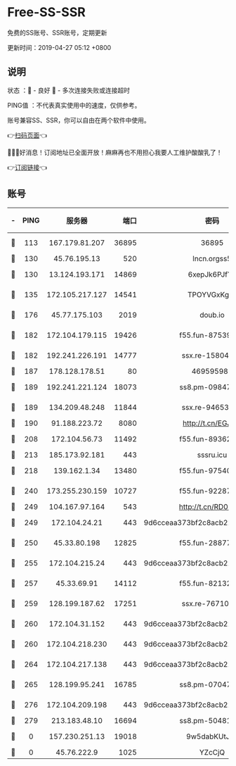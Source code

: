 # Free-SS-SSR

免费的SS账号、SSR账号，定期更新

更新时间：2019-04-27 05:12 +0800

## 说明

状态     ：🙂 - 良好 🙁 - 多次连接失败或连接超时

PING值   ：不代表真实使用中的速度，仅供参考。

账号兼容SS、SSR，你可以自由在两个软件中使用。

👉[扫码页面](https://liesauer.github.io/Free-SS-SSR/)👈

🎉🎉🎉好消息！订阅地址已全面开放！麻麻再也不用担心我要人工维护酸酸乳了！

👉[订阅链接](https://www.liesauer.net/yogurt/subscribe?ACCESS_TOKEN=DAYxR3mMaZAsaqUb)👈

## 账号

|-|PING|服务器|端口|密码|加密方式|区域|
|:----:|:----:|:-----:|-----:|:----:|:----:|:----:|
|🙂|113|167.179.81.207|36895|36895|aes-256-cfb|JP|
|🙂|130|45.76.195.13|520|lncn.orgss5|rc4|JP|
|🙂|130|13.124.193.171|14869|6xepJk6PJfYz|aes-256-cfb|KR|
|🙂|135|172.105.217.127|14541|TPOYVGxKglpi|aes-256-cfb|JP|
|🙂|176|45.77.175.103|2019|doub.io|aes-128-ctr|SG|
|🙂|182|172.104.179.115|19426|f55.fun-87539428|aes-256-cfb|SG|
|🙂|182|192.241.226.191|14777|ssx.re-15804157|aes-256-cfb|US|
|🙂|187|178.128.178.51|80|469595985|chacha20|US|
|🙂|189|192.241.221.124|18073|ss8.pm-09847750|aes-256-cfb|US|
|🙂|189|134.209.48.248|11844|ssx.re-94653207|aes-256-cfb|US|
|🙂|190|91.188.223.72|8080|http://t.cn/EGJIyrl|rc4-md5|RU|
|🙂|208|172.104.56.73|11492|f55.fun-89362117|aes-256-cfb|SG|
|🙂|213|185.173.92.181|443|sssru.icu|rc4-md5|RU|
|🙂|218|139.162.1.34|13480|f55.fun-97540163|aes-256-cfb|SG|
|🙂|240|173.255.230.159|10727|f55.fun-92287038|aes-256-cfb|US|
|🙂|249|104.167.97.164|543|http://t.cn/RD0D7sx|rc4-md5|CA|
|🙂|249|172.104.24.21|443|9d6cceaa373bf2c8acb22e60b6a58be6|aes-256-cfb|US|
|🙂|250|45.33.80.198|12825|f55.fun-28877106|aes-256-cfb|US|
|🙂|255|172.104.215.24|443|9d6cceaa373bf2c8acb22e60b6a58be6|aes-256-cfb|US|
|🙂|257|45.33.69.91|14112|f55.fun-82132228|aes-256-cfb|US|
|🙂|259|128.199.187.62|17251|ssx.re-76710195|aes-256-cfb|SG|
|🙂|260|172.104.31.152|443|9d6cceaa373bf2c8acb22e60b6a58be6|aes-256-cfb|US|
|🙂|260|172.104.218.230|443|9d6cceaa373bf2c8acb22e60b6a58be6|aes-256-cfb|US|
|🙂|264|172.104.217.138|443|9d6cceaa373bf2c8acb22e60b6a58be6|aes-256-cfb|US|
|🙂|265|128.199.95.241|16785|ss8.pm-07047085|aes-256-cfb|SG|
|🙂|276|172.104.209.198|443|9d6cceaa373bf2c8acb22e60b6a58be6|aes-256-cfb|US|
|🙂|279|213.183.48.10|16694|ss8.pm-50481530|rc4-md5|RU|
|🙁|0|157.230.251.13|19018|9w5dabKUtJTa|aes-256-cfb|SG|
|🙁|0|45.76.222.9|1025|YZcCjQ|rc4-md5|JP|

